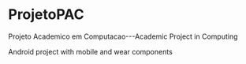 # ProjetoPAC
Projeto Academico em Computacao---Academic Project in Computing


Android project with mobile and wear components


